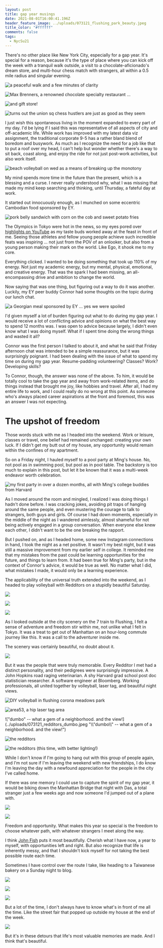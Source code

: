 ```yaml
---
layout: post
title: gap year musings
date: 2021-08-01T16:00:41.196Z
header_feature_image: ../uploads/073121_flushing_park_beauty.jpeg
title_color: "#ffffff"
comments: false
tags:
  - NycSu21
---
```

There's no other place like New York City, especially for a gap year. It's special for a reason, because it's the type of place where you can kick off the week with a tranquil walk outside, a visit to a chocolate-aficionado's dream store, and multi-hour chess match with strangers, all within a 0.5 mile radius and singular evening.

![a peaceful walk and a few minutes of clarity](../uploads/072621_union_sq_walking.jpeg "a peaceful walk and a few minutes of clarity")

![Max Brenners, a renowned chocolate specialty restaurant ...](../uploads/072621_max_brenners.jpeg "Max Brenners, a renowned chocolate specialty restaurant ... ")

![and gift store!](../uploads/072621_max_brenners_gift_shop.jpeg "and gift store!")

![turns out the union sq chess hustlers are just as good as they seem](../uploads/072621_union_sq_chess_board.jpeg "turns out the union sq chess hustlers are just as good as they seem")

I just wish this spontaneous living in the moment expanded to every part of my day. I'd be lying if I said this was representative of all aspects of city and off-academic life. While work has improved with my latest data viz assignment, the traditional corporate 9-5 has a rather bland blend of boredom and busywork. As much as I recognize the need for a job like that to put a roof over my head, I can't help but wonder whether there's a way to sit back, coast along, and enjoy the ride for not just post-work activities, but also work itself. 

![beach volleyball on wed as a means of breaking up the monotony](../uploads/072821_beach_volo_sunset.jpeg "beach volleyball on wed as a means of breaking up the monotony")

My mind spends more time in the future than the present, which is a blessing and a curse. I never really understood why, what I was missing that made my mind keep searching and thinking, until Thursday, a fateful day at work.

It started out innocuously enough, as I munched on some eccentric Cambodian food sponsored by EY.

![pork belly sandwich with corn on the cob and sweet potato fries](../uploads/072921_cambodian_food.jpeg "pork belly sandwich with corn on the cob and sweet potato fries")

The Olympics in Tokyo were hot in the news, so my eyes pored over [highlights on YouTube](https://www.youtube.com/watch?v=BN-mOu7RYBA&ab_channel=NBCSports) as my taste buds worked away at the feast in front of me. Seeing those athletes and fellow young people achieve such incredible feats was inspiring ... not just from the POV of an onlooker, but also from a young person making their mark on the world. Like Ego, it shook me to my core.

Everything clicked. I wanted to be doing something that took up 110% of my energy. Not just my academic energy, but my mental, physical, emotional, and creative energy. That was the spark I had been missing, an all-encompassing drive and ambition to change the world.

Now saying that was one thing, but figuring out a way to do it was another. Luckily, my EY peer buddy Connor had some thoughts on the topic during our lunch chat. 

![a Georgian meal sponsored by EY ... yes we were spoiled](../uploads/073021_georgian_meal_ey.jpeg "a Georgian meal sponsored by EY ... yes we were spoiled")

I'd given myself a lot of burden figuring out what to do during my gap year. I would receive a lot of conflicting advice and opinions on what the best way to spend 12 months was. I was open to advice because largely, I didn't even know what I was doing myself. What if I spent time doing the wrong things and wasted it all?

Connor was the first person I talked to about it, and what he said that Friday afternoon chat was intended to be a simple reassurance, but it was surprisingly poignant. I had been dealing with the issue of what to spend my time on during my gap year. Resume-padding volunteering? Classes? Work? Developing skills? 

To Connor, though, the answer was none of the above. To him, it would be totally cool to take the gap year and away from work-related items, and do things instead that brought me joy, like hobbies and travel. After all, I had my entire life to work, and I could really do no wrong at this point. As someone who's always placed career aspirations at the front and foremost, this was an answer I was not expecting.

# The upshot of freedom

Those words stuck with me as I headed into the weekend. Work or leisure, classes or travel, one belief had remained unchanged: creating your own luck. If I didn't get my butt out of my house, any opportunity would remain within the confines of my apartment.

So on a Friday night, I hauled myself to a pool party at Ming's house. No, not pool as in swimming pool, but pool as in pool table. The backstory is too much to explain in this post, but let it be known that it was a multi-week endeavor worth celebration.  

![my first party in over a dozen months, all with Ming's college buddies from Harvard](../uploads/073021_ming_pool_party.jpeg "my first party in over a dozen months, all with Ming's college buddies from Harvard")

As I moved around the room and mingled, I realized I was doing things I hadn't done before. I was cracking jokes, avoiding pit traps of hanging around the same people, and even mustering the courage to talk to strangers, both guys and girls. Of course I had down moments, especially in the middle of the night as I wandered aimlessly, almost shameful for not being actively engaged in a group conversation. When everyone else knew each other, I didn't want to be the one breaking the rapport.

But I pushed on, and as I headed home, some new Instagram connections in hand, I took the night as a net positive. It wasn't my best night, but it was still a massive improvement from my earlier self in college. It reminded me that my mistakes from the past could be learning opportunities for the future, and things to learn from. It had been true for Ming's party, but in the context of Connor's advice, it would be true as well. No matter what I did, what mistakes I made, it would only be a learning experience.

The applicability of the universal truth extended into the weekend, as I headed to play volleyball with Redditors on a stupidly beautiful Saturday.

![](../uploads/073121_manhattan_beautiful_day.jpeg)

![](../uploads/073121_chelsea_beautiful_day_outside.jpeg)

![](../uploads/073121_flushing_beautiful_day_outside.jpeg)

As I looked outside at the city scenery on the 7 train to Flushing, I felt a sense of adventure and freedom stir within me, not unlike what I felt in Tokyo. It was a treat to get out of Manhattan on an hour-long commute journey like this. It was a call to the adventurer inside me.

The scenery was certainly beautiful, no doubt about it.

![](../uploads/073121_flushing_park_beauty.jpeg)

But it was the people that were truly memorable. Every Redditor I met had a distinct personality, and their pedigrees were surprisingly impressive. A John Hopkins road raging veterinarian. A shy Harvard grad school post doc statistician researcher. A software engineer at Bloomberg. Working professionals, all united together by volleyball, laser tag, and beautiful night views.

![DIY volleyball in flushing corona meadows park](../uploads/073121_flushing_volleyball.jpeg "DIY volleyball in flushing corona meadows park")

![area53, a hip laser tag area](../uploads/073121_redditors_laser_tag.jpeg "area53, a hip laser tag area")

!["dumbo" -- what a gem of a neighborhood. and the view!](../uploads/073121_redditors_dumbo.jpeg "\\\\"dumbo\\\\" -- what a gem of a neighborhood. and the view!")

![the redditors](../uploads/073121_redditors_group_pic.jpeg "the redditors")

![the redditors (this time, with better lighting!)](../uploads/073121_redditors_dumbo_lighted.jpg "the redditors (this time, with better lighting!)")

While I don't know if I'm going to hang out with this group of people again, and I'm not sure if I'm leaving the weekend with new friendships, I do know I'm leaving the day with a newfound appreciation for the people in the city I've called home.

If there was one memory I could use to capture the spirit of my gap year, it would be biking down the Manhattan Bridge that night with Das, a total stranger just a few weeks ago and now someone I'd jumped out of a plane with. 

![](../uploads/073121_manhattan_bridge_sign.jpeg)

![](../uploads/073121_manhattan_bridge_view.jpeg)

Freedom and opportunity. What makes this year so special is the freedom to choose whatever path, with whatever strangers I meet along the way.

I think [John Fish](https://www.youtube.com/watch?v=ZnC8fitF3jo&t=484s) puts it most beautifully. Cherish what I have now, a year to myself, with opportunities left and right. But also recognize that life is inherently messy, and that I shouldn't kick myself for not taking the best possible route each time. 

Sometimes I have control over the route I take, like heading to a Taiwanese bakery on a Sunday night to blog.

![](../uploads/080121_win_son_bakery_outside.jpeg)

![](../uploads/080121_win_son_bakery_inside.jpeg)

![](../uploads/080121_win_son_bakery_food.jpeg)

But a lot of the time, I don't always have to know what's in front of me all the time. Like the street fair that popped up outside my house at the end of the week.

![](../uploads/080121_street_fair_surprise.jpeg)

But it's in these detours that life's most valuable memories are made. And I think that's beautiful.
